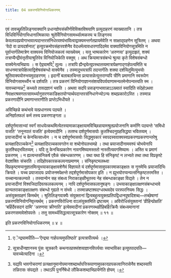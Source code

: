 ```yaml
---
title: 04 प्रकरणविनियोगाधिकरणम्

---
```

एवं तावच्छ्रुतिलिङ्गवाक्यानि प्रधानज्ञेयसंकीर्णविविक्तविषयाणि प्रत्युदाहरणं व्याख्यातानि । तत्र विधिविनियोगाभिधानात्मिकायाः श्रुतेर्विनियोगसामर्थ्यात्मकस्य च लिङ्गस्य केवलपदप्रयोगाभावात्पदान्तरसंनिधेरवश्यंभावित्वाद्वाक्यमन्तर्गतप्रायमेवेति न साक्षाद्ग्रहणेन सूत्रितम् । अथवा ‘वेदो वा प्रायदर्शनात्’ इत्युपक्रमोपसंहारवशेनैव वेदधर्मत्वावधारणादिदमेव वाक्याविनियोगसूत्रमिति न पूर्वान्तर्गतिमात्रेण वाक्यस्य विनियोजकत्वं व्याख्येयम् । यत्तु भाष्यकारेण ‘अरुणया’ इत्युदाहृतं, शक्यं तत्राप्यैन्द्रीवंत्तृतीयाश्रुतिरेव विनियोजिकेति वक्तुम् । अथ क्रियामात्रसंबन्धे श्रुत्या कृते विशेषसंबन्धो वाक्येनेत्यभिप्रायः । स ऐद्र्यामपि[^1] तुल्यः । तत्रापि ह्यैन्द्र्येत्युपस्थातव्यमात्रापेक्षणाद्गार्हपत्यमिति च साधनमात्रापेक्षित्वाद्विशेषसंबन्धो वाक्येनैव । तस्मादुभयत्रापि तदन्तर्गतिः शक्या दर्शयितुमित्युभयोः श्रुतिवाक्ययोरुभयमुदाहरणम् । इदानीं बलाबलचिन्ता प्रत्यासन्नेत्युत्तराण्यपि त्रीणि प्रमाणानि स्वरूपेण विनियोगसामर्थ्येन च दर्शयति । तत्र प्रकरणं विनियोगाज्ञानसंशयविपर्ययाणामन्यतमेनोपन्यस्यति स्म । यावच्चान्यन्न[^2] कथ्यते तावदज्ञानं भवति । अथवा सदपि प्रसङ्गाभावान्नाऽऽख्यातं स्यादिति संदेहोऽथवा नैवाक्षरश्रवणतत्सामर्थ्यानुसरणकाङिक्षतयोग्यार्थपदान्तरसंनिधानेभ्योऽन्यः शब्दप्रकारोऽस्ति । तस्मान्न प्रकरणादीनि प्रमाणान्तराणीति प्राप्तेऽभिधीयते ।

[^1]: एेन्द्र्यामपीति—‘ऐन्द्र्या गार्हपत्यमुपतिष्ठते’ इत्यत्रापीत्यर्थः ।


[^2]: सूत्राधीनज्ञानस्य पुंसः सूत्रकारैः कथनात्प्राक्संशयाज्ञानविपर्ययाः स्वाभाविका इत्युपपादयति—यावच्चेत्यादिना ।


अविच्छिन्ने कथंभावे यत्प्रधानस्य पठ्यते ।  
अनिर्ज्ञातफलं कर्म तस्य प्रकरणाङ्गता ॥  


दर्शपूर्णमासाभ्यां स्वर्गं साधयेत्कथमित्येतस्यामाकाङ्क्षायामविच्छिन्नायामश्रुतप्रयोजनानि कर्माणि पठ्यन्ते ‘समिधो यजति’ ‘तनूनपातं यजति’ इत्येवमादीनि । ततश्च दर्शपूर्णमासयोः कुतश्चिदनुग्रहसिद्ध्या भवितव्यम् । प्रयाजादीनां च केनचित्साध्येन । न च दर्शपूर्णमासयोः सिद्धमुपकारं स्वपदस्ववाक्यस्वप्रकरणप्रकरणान्तरेषु प्रत्यक्षादिपञ्चकेन[^3] प्रत्यक्षादिपञ्चकावगतेन वा शब्देनोपलभामहे । तथा प्रयाजादीनामवश्यं चोभयेनापि कुतश्चिद्भवितव्यम् । यदि तु केनचित्प्रकारेण नावगमिष्यामस्ततो नास्तीत्यवगमिष्यामः । अस्ति च प्रमाणं प्रकरणम् । न ह्यत्यन्तसंनिकर्ष एवैकं संबन्धकारणम् । यथा यथा हि संनिकृष्टं न लभ्यते तथा तथा विप्रकृष्टे वेदशक्तिः संचरति । तदिहोपकारककल्पनाप्रमाणम् । संनिकृष्टमलब्ध्वा विप्रकृष्टमप्यनुज्ञातमित्युभयाकाङ्क्षावशेनैवं विज्ञायते यं दर्शपूर्णमासावुपकारमाकाङ्क्षतः स नूनमेभिः प्रयाजादिभिः क्रियते । यच्च प्रयाजादयः प्रयोजनमपेक्षन्ते तद्दर्शपूर्णमासोपकार इति । न ह्युभयोरप्यन्यत्संनिकृष्टतरमस्ति । यच्चान्यत्कल्प्यते । तस्यान्येन सह संबध्य निराकाङ्क्षीभूतस्य नेह संबन्धाकाङ्क्षा विद्यते । तेन न प्रयाजादीनां विश्वजिदादिवत्फलकल्पनम् । नापि दर्शपूर्णमासफलानुषङ्गः । उभयाकाङ्क्षालक्षणसंबन्धाभावे ह्यन्यतराकाङ्क्षालक्षणः संबन्धो गृह्यते न संभवे । तस्मान्नष्टाश्वदग्धरथवदेव परस्परनियमः सिद्धः । असंयुक्तग्रहणं किमर्थम् । श्रुतिलिङ्गवाक्यैः संयुक्तानां द्वित्वबहुत्वयुक्तप्रतिपद्विधानपूषादिशब्द—तच्छेषाणां प्रकरणविनियोगनिवृत्त्यर्थम् । प्रकरणविरोधिना वाऽसंयुक्तमिति द्रष्टव्यम् । अविरोधिसंयुक्तानां ‘व्रीहिन्प्रोक्षति’ ‘बर्हिर्देवसदनं दामि’ ‘अरुणया क्रीणाति’ इत्येवमादीनां प्रकरणस्थव्रीहिबर्हिःक्रियैः संबध्यमानानां प्रकरणसमावेशोपपत्तेः । तत्तु सामर्थ्यसिद्धत्वात्सूत्रकारेण नोक्तम् ॥ ११ ॥

[^3]: यद्यपि भावगोचराणां प्रत्यक्षानुमानोपमानशब्दार्थापत्तिरूपाणामुपकारप्रापकत्वानिरासेनैव शब्दस्यापि तन्निरासः संपद्यते । तथाऽपि पुनर्निषेधो लौकिकशब्दाभिप्रायेणेति ज्ञेयम् ।


इति प्रकरणविनियोगाधिकरणम् ॥ ४ ॥